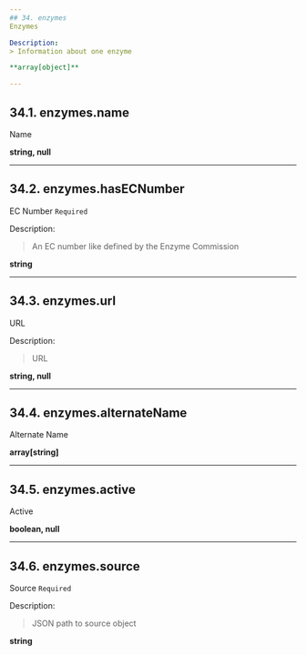 ```yaml
---
## 34. enzymes
Enzymes  

Description:
> Information about one enzyme  

**array[object]**

---
```

## 34.1. enzymes.name
Name  

**string, null**

---
## 34.2. enzymes.hasECNumber
EC Number  `Required`

Description:
> An EC number like defined by the Enzyme Commission  

**string**

---
## 34.3. enzymes.url
URL  

Description:
> URL  

**string, null**

---
## 34.4. enzymes.alternateName
Alternate Name  

**array[string]**

---
## 34.5. enzymes.active
Active  

**boolean, null**

---
## 34.6. enzymes.source
Source  `Required`

Description:
> JSON path to source object  

**string**
